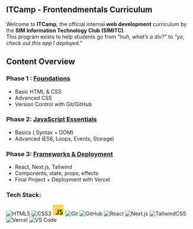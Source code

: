 ## ITCamp - Frontendmentals Curriculum 
Welcome to **ITCamp**, the official internal **web development** curriculum by the **SIM Information Technology Club (SIMITC)**. <br>
This program exists to help students go from _"huh, what’s a div?"_ to _"yo, check out this app I deployed."_  


## Content Overview 

### Phase 1 : [Foundations](curriculum/phase1-foundations)
- Basic HTML & CSS
- Advanced CSS
- Version Control with Git/GitHub
  

### Phase 2: [JavaScript Essentials](curriculum/phase2-javascript)
- Basics ( Syntax + DOM)
- Advanced (ES6, Loops, Events, Storage)


### Phase 3: [Frameworks & Deployment](curriculum/phase3-react)

- React, Next.js, Tailwind  
- Components, state, props, effects  
- Final Project + Deployment with Vercel

### Tech Stack:
<p align="left">
  <!-- Core Languages -->
  <img src="https://cdn.jsdelivr.net/gh/devicons/devicon/icons/html5/html5-original.svg" height="30" alt="HTML5"/>
  <img src="https://cdn.jsdelivr.net/gh/devicons/devicon/icons/css3/css3-original.svg" height="30" alt="CSS3"/>
<img src="https://raw.githubusercontent.com/devicons/devicon/master/icons/javascript/javascript-original.svg" height="30" alt="JavaScript" style="animation: pulse 2s infinite;">

  <!-- Version Control -->
  <img src="https://cdn.jsdelivr.net/gh/devicons/devicon/icons/git/git-original.svg" height="30" alt="Git"/>
  <img src="https://img.icons8.com/ios-filled/50/ffffff/github.png" height="30" alt="GitHub"/>

  <!-- Frameworks & Libraries -->
  <img src="https://cdn.jsdelivr.net/gh/devicons/devicon/icons/react/react-original.svg" height="30" alt="React"/>
  <img src="https://cdn.jsdelivr.net/gh/devicons/devicon/icons/nextjs/nextjs-original.svg" height="30" alt="Next.js"/>
  <img src="https://www.vectorlogo.zone/logos/tailwindcss/tailwindcss-icon.svg" height="30" alt="TailwindCSS"/>

  <!-- Deployment -->
  <img src="https://assets.vercel.com/image/upload/v1669990925/front/favicon/vercel/120x120.png" height="30" alt="Vercel"/>

  <!-- Tools -->
  <img src="https://cdn.jsdelivr.net/gh/devicons/devicon/icons/vscode/vscode-original.svg" height="30" alt="VS Code"/>
</p>
